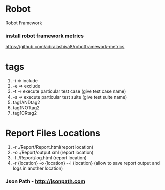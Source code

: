 # Robot
Robot Framework

### install robot framework metrics
https://github.com/adiralashiva8/robotframework-metrics

# tags
1. -i => include
2. -e => exclude
3. -t => execute particular test case  (give test case name)
4. -s => execute particular test suite (give test suite name)
5. tag1ANDtag2
6. tag1NOTtag2
7. tag1ORtag2

# Report Files Locations
1. -r ./Report/Report.html(report location)
2. -o ./Report/output.xml (report location)
3. -l ./Report/log.html (report location)
4. -r {location} -o {location} --l {location} (allow to save report output and logs in another location)

### Json Path - http://jsonpath.com